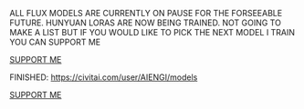 ALL FLUX MODELS ARE CURRENTLY ON PAUSE FOR THE FORSEEABLE FUTURE.
HUNYUAN LORAS ARE NOW BEING TRAINED. NOT GOING TO MAKE A LIST BUT
IF YOU WOULD LIKE TO PICK THE NEXT MODEL I TRAIN YOU CAN SUPPORT ME
  

[SUPPORT ME](https://www.buymeacoffee.com/AIENGI)

FINISHED:
https://civitai.com/user/AIENGI/models

[SUPPORT ME](https://www.buymeacoffee.com/AIENGI)


<!--
**AIENGI/AIENGI** is a ✨ _special_ ✨ repository because its `README.md` (this file) appears on your GitHub profile.

Here are some ideas to get you started:

- 🔭 I’m currently working on ...
- 🌱 I’m currently learning ...
- 👯 I’m looking to collaborate on ...
- 🤔 I’m looking for help with ...
- 💬 Ask me about ...
- 📫 How to reach me: ...
- 😄 Pronouns: ...
- ⚡ Fun fact: ...
-->
